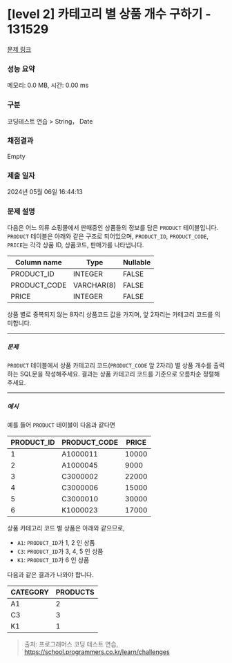 # [level 2] 카테고리 별 상품 개수 구하기 - 131529 

[문제 링크](https://school.programmers.co.kr/learn/courses/30/lessons/131529) 

### 성능 요약

메모리: 0.0 MB, 시간: 0.00 ms

### 구분

코딩테스트 연습 > String， Date

### 채점결과

Empty

### 제출 일자

2024년 05월 06일 16:44:13

### 문제 설명

<p>다음은 어느 의류 쇼핑몰에서 판매중인 상품들의 정보를 담은 <code>PRODUCT</code> 테이블입니다. <code>PRODUCT</code> 테이블은 아래와 같은 구조로 되어있으며, <code>PRODUCT_ID</code>, <code>PRODUCT_CODE</code>, <code>PRICE</code>는 각각 상품 ID, 상품코드, 판매가를 나타냅니다.</p>
<table class="table">
        <thead><tr>
<th>Column name</th>
<th>Type</th>
<th>Nullable</th>
</tr>
</thead>
        <tbody><tr>
<td>PRODUCT_ID</td>
<td>INTEGER</td>
<td>FALSE</td>
</tr>
<tr>
<td>PRODUCT_CODE</td>
<td>VARCHAR(8)</td>
<td>FALSE</td>
</tr>
<tr>
<td>PRICE</td>
<td>INTEGER</td>
<td>FALSE</td>
</tr>
</tbody>
      </table>
<p>상품 별로 중복되지 않는 8자리 상품코드 값을 가지며, 앞 2자리는 카테고리 코드를 의미합니다.</p>

<hr>

<h5>문제</h5>

<p><code>PRODUCT</code> 테이블에서 상품 카테고리 코드(<code>PRODUCT_CODE</code> 앞 2자리) 별 상품 개수를 출력하는 SQL문을 작성해주세요. 결과는 상품 카테고리 코드를 기준으로 오름차순 정렬해주세요.</p>

<hr>

<h5>예시</h5>

<p>예를 들어 <code>PRODUCT</code> 테이블이 다음과 같다면</p>
<table class="table">
        <thead><tr>
<th>PRODUCT_ID</th>
<th>PRODUCT_CODE</th>
<th>PRICE</th>
</tr>
</thead>
        <tbody><tr>
<td>1</td>
<td>A1000011</td>
<td>10000</td>
</tr>
<tr>
<td>2</td>
<td>A1000045</td>
<td>9000</td>
</tr>
<tr>
<td>3</td>
<td>C3000002</td>
<td>22000</td>
</tr>
<tr>
<td>4</td>
<td>C3000006</td>
<td>15000</td>
</tr>
<tr>
<td>5</td>
<td>C3000010</td>
<td>30000</td>
</tr>
<tr>
<td>6</td>
<td>K1000023</td>
<td>17000</td>
</tr>
</tbody>
      </table>
<p>상품 카테고리 코드 별 상품은 아래와 같으므로,</p>

<ul>
<li><code>A1</code>: <code>PRODUCT_ID</code>가 1, 2 인 상품</li>
<li><code>C3</code>: <code>PRODUCT_ID</code>가 3, 4, 5 인 상품</li>
<li><code>K1</code>: <code>PRODUCT_ID</code>가 6 인 상품</li>
</ul>

<p>다음과 같은 결과가 나와야 합니다.</p>
<table class="table">
        <thead><tr>
<th>CATEGORY</th>
<th>PRODUCTS</th>
</tr>
</thead>
        <tbody><tr>
<td>A1</td>
<td>2</td>
</tr>
<tr>
<td>C3</td>
<td>3</td>
</tr>
<tr>
<td>K1</td>
<td>1</td>
</tr>
</tbody>
      </table>

> 출처: 프로그래머스 코딩 테스트 연습, https://school.programmers.co.kr/learn/challenges